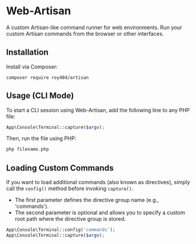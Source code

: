 # Web-Artisan
A custom Artisan-like command runner for web environments. Run your custom Artisan commands from the browser or other interfaces.

## Installation
Install via Composer:
```
composer require roy404/artisan
```

## Usage (CLI Mode)

To start a CLI session using Web-Artisan, add the following line to any PHP file:

```php
App\Console\Terminal::capture($argv);
```

Then, run the file using PHP:
```php
php filename.php
```

## Loading Custom Commands
If you want to load additional commands (also known as directives), simply call the `config()` method before invoking `capture()`.

* The first parameter defines the directive group name (e.g., 'commands').
* The second parameter is optional and allows you to specify a custom root path where the directive group is stored.

```php
App\Console\Terminal::config('commands');
App\Console\Terminal::capture($argv);
```

